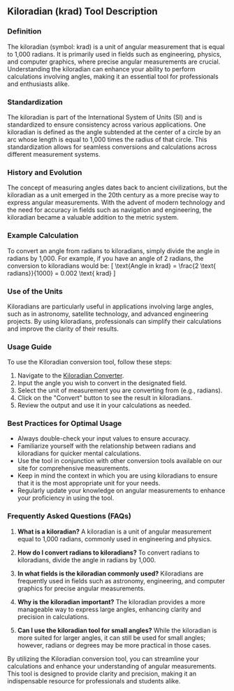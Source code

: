 ## Kiloradian (krad) Tool Description

### Definition
The kiloradian (symbol: krad) is a unit of angular measurement that is equal to 1,000 radians. It is primarily used in fields such as engineering, physics, and computer graphics, where precise angular measurements are crucial. Understanding the kiloradian can enhance your ability to perform calculations involving angles, making it an essential tool for professionals and enthusiasts alike.

### Standardization
The kiloradian is part of the International System of Units (SI) and is standardized to ensure consistency across various applications. One kiloradian is defined as the angle subtended at the center of a circle by an arc whose length is equal to 1,000 times the radius of that circle. This standardization allows for seamless conversions and calculations across different measurement systems.

### History and Evolution
The concept of measuring angles dates back to ancient civilizations, but the kiloradian as a unit emerged in the 20th century as a more precise way to express angular measurements. With the advent of modern technology and the need for accuracy in fields such as navigation and engineering, the kiloradian became a valuable addition to the metric system.

### Example Calculation
To convert an angle from radians to kiloradians, simply divide the angle in radians by 1,000. For example, if you have an angle of 2 radians, the conversion to kiloradians would be:
\[ 
\text{Angle in krad} = \frac{2 \text{ radians}}{1000} = 0.002 \text{ krad} 
\]

### Use of the Units
Kiloradians are particularly useful in applications involving large angles, such as in astronomy, satellite technology, and advanced engineering projects. By using kiloradians, professionals can simplify their calculations and improve the clarity of their results.

### Usage Guide
To use the Kiloradian conversion tool, follow these steps:
1. Navigate to the [Kiloradian Converter](https://www.inayam.co/unit-converter/angle).
2. Input the angle you wish to convert in the designated field.
3. Select the unit of measurement you are converting from (e.g., radians).
4. Click on the "Convert" button to see the result in kiloradians.
5. Review the output and use it in your calculations as needed.

### Best Practices for Optimal Usage
- Always double-check your input values to ensure accuracy.
- Familiarize yourself with the relationship between radians and kiloradians for quicker mental calculations.
- Use the tool in conjunction with other conversion tools available on our site for comprehensive measurements.
- Keep in mind the context in which you are using kiloradians to ensure that it is the most appropriate unit for your needs.
- Regularly update your knowledge on angular measurements to enhance your proficiency in using the tool.

### Frequently Asked Questions (FAQs)

1. **What is a kiloradian?**
   A kiloradian is a unit of angular measurement equal to 1,000 radians, commonly used in engineering and physics.

2. **How do I convert radians to kiloradians?**
   To convert radians to kiloradians, divide the angle in radians by 1,000.

3. **In what fields is the kiloradian commonly used?**
   Kiloradians are frequently used in fields such as astronomy, engineering, and computer graphics for precise angular measurements.

4. **Why is the kiloradian important?**
   The kiloradian provides a more manageable way to express large angles, enhancing clarity and precision in calculations.

5. **Can I use the kiloradian tool for small angles?**
   While the kiloradian is more suited for larger angles, it can still be used for small angles; however, radians or degrees may be more practical in those cases. 

By utilizing the Kiloradian conversion tool, you can streamline your calculations and enhance your understanding of angular measurements. This tool is designed to provide clarity and precision, making it an indispensable resource for professionals and students alike.